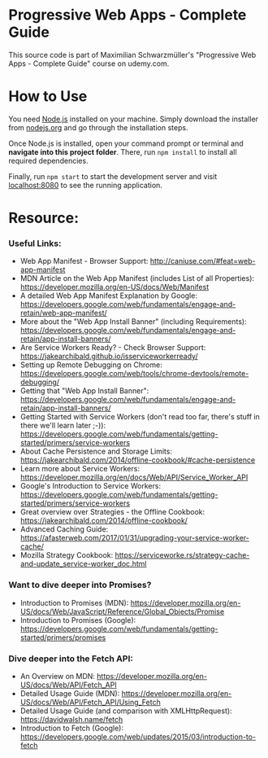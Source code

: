 # Progressive Web Apps - Complete Guide

This source code is part of Maximilian Schwarzmüller's "Progressive Web Apps -
Complete Guide" course on udemy.com.

# How to Use

You need [Node.js](https://nodejs.org) installed on your machine. Simply
download the installer from [nodejs.org](https://nodejs.org) and go through the
installation steps.

Once Node.js is installed, open your command prompt or terminal and **navigate
into this project folder**. There, run `npm install` to install all required
dependencies.

Finally, run `npm start` to start the development server and visit
[localhost:8080](http://localhost:8080) to see the running application.

# Resource:

### Useful Links:

- Web App Manifest - Browser Support: http://caniuse.com/#feat=web-app-manifest
- MDN Article on the Web App Manifest (includes List of all Properties):
  https://developer.mozilla.org/en-US/docs/Web/Manifest
- A detailed Web App Manifest Explanation by Google:
  https://developers.google.com/web/fundamentals/engage-and-retain/web-app-manifest/
- More about the "Web App Install Banner" (including Requirements):
  https://developers.google.com/web/fundamentals/engage-and-retain/app-install-banners/
- Are Service Workers Ready? - Check Browser Support:
  https://jakearchibald.github.io/isserviceworkerready/
- Setting up Remote Debugging on Chrome:
  https://developers.google.com/web/tools/chrome-devtools/remote-debugging/
- Getting that "Web App Install Banner":
  https://developers.google.com/web/fundamentals/engage-and-retain/app-install-banners/
- Getting Started with Service Workers (don't read too far, there's stuff in
  there we'll learn later ;-)):
  https://developers.google.com/web/fundamentals/getting-started/primers/service-workers
- About Cache Persistence and Storage Limits:
  https://jakearchibald.com/2014/offline-cookbook/#cache-persistence
- Learn more about Service Workers:
  https://developer.mozilla.org/en/docs/Web/API/Service_Worker_API
- Google's Introduction to Service Workers:
  https://developers.google.com/web/fundamentals/getting-started/primers/service-workers
- Great overview over Strategies - the Offline Cookbook:
  https://jakearchibald.com/2014/offline-cookbook/
- Advanced Caching Guide:
  https://afasterweb.com/2017/01/31/upgrading-your-service-worker-cache/
- Mozilla Strategy Cookbook:
  https://serviceworke.rs/strategy-cache-and-update_service-worker_doc.html

### Want to dive deeper into Promises?

- Introduction to Promises (MDN):
  https://developer.mozilla.org/en-US/docs/Web/JavaScript/Reference/Global_Objects/Promise
- Introduction to Promises (Google):
  https://developers.google.com/web/fundamentals/getting-started/primers/promises

### Dive deeper into the Fetch API:

- An Overview on MDN: https://developer.mozilla.org/en-US/docs/Web/API/Fetch_API
- Detailed Usage Guide (MDN):
  https://developer.mozilla.org/en-US/docs/Web/API/Fetch_API/Using_Fetch
- Detailed Usage Guide (and comparison with XMLHttpRequest):
  https://davidwalsh.name/fetch
- Introduction to Fetch (Google):
  https://developers.google.com/web/updates/2015/03/introduction-to-fetch
